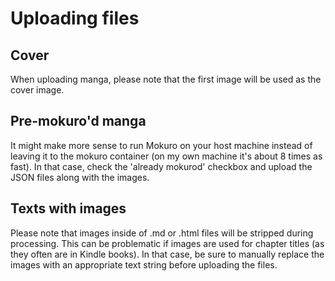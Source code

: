 # Uploading files

## Cover

When uploading manga, please note that the first image will be used as the cover image.

## Pre-mokuro'd manga

It might make more sense to run Mokuro on your host machine instead of leaving it to the mokuro container (on my own machine it's about 8 times as fast). In that case, check the 'already mokurod' checkbox and upload the JSON files along with the images.

## Texts with images

Please note that images inside of .md or .html files will be stripped during processing. This can be problematic if images are used for chapter titles (as they often are in Kindle books). In that case, be sure to manually replace the images with an appropriate text string before uploading the files.
